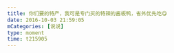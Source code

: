```yaml
---
title: 你们要的特产，我可是专门买的特辣的酱板鸭，省外优先吃😋
date: 2016-10-03 21:59:05
mCategories: [说说]
type: moment
time: t215905
---
```


<div id="pics-20161003215905"></div>

<script src="/lib/moment/pics.js"></script>
<script>
var data = [
    {"link": "2016-10-03_000000.jpeg", "type": "shuoshuo"}
];
picsRender(data, "pics-20161003215905");
</script>
